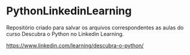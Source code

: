 # PythonLinkedinLearning
Repositório criado para salvar os arquivos correspondentes as aulas do curso Descubra o Python no Linkedin Learning.

https://www.linkedin.com/learning/descubra-o-python/
